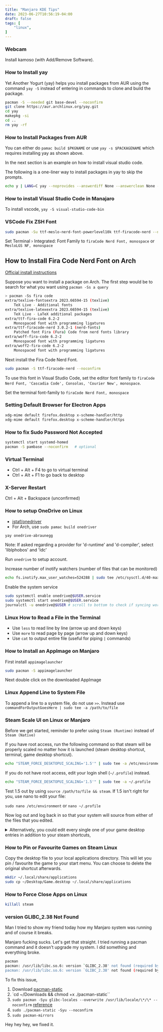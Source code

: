 ```yaml
---
title: "Manjaro KDE Tips"
date: 2023-06-27T10:56:19-04:00
draft: false
tags: [
    "linux",
]
---
```


### Webcam

Install kamoso (with Add/Remove Software).

### How to Install yay

Yet Another Yogurt (yay) helps you install packages from AUR using the command `yay -S` instead of entering in commands to clone and build the package.

```zsh
pacman -S --needed git base-devel --noconfirm
git clone https://aur.archlinux.org/yay.git
cd yay
makepkg -si
cd ..
rm yay -rf
```

### How to Install Packages from AUR

You can either do `pamac build $PKGNAME` or use `yay -s $PACKAGENAME` which requires installing yay as shown above.

In the next section is an example on how to install visual studio code.

The following is a one-liner way to install packages in yay to skip the prompts.

```sh
echo y | LANG=C yay --noprovides --answerdiff None --answerclean None --mflags "--noconfirm" $PACKAGENAME
```

### How to install Visual Studio Code in Manajaro

To install vscode, `yay -S visual-studio-code-bin`

### VSCode Fix ZSH Font

```sh
sudo pacman -Su ttf-meslo-nerd-font-powerlevel10k ttf-firacode-nerd --noconfirm
```

Set Terminal › Integrated: Font Family to `firaCode Nerd Font, monospace` or `MesloLGS NF, monospace`

## How to Install Fira Code Nerd Font on Arch

[Official install instructions](https://github.com/tonsky/FiraCode/wiki/Linux-instructions#installing-with-a-package-manager)

Suppose you want to install a package on Arch. The first step would be to search for what you want using `pacman -Ss a query`

```sh
> pacman -Ss fira code
extra/texlive-fontsextra 2023.66594-15 (texlive)
    TeX Live - Additional fonts
extra/texlive-latexextra 2023.66594-15 (texlive)
    TeX Live - LaTeX additional packages
extra/ttf-fira-code 6.2-2
    Monospaced font with programming ligatures
extra/ttf-firacode-nerd 3.0.2-1 (nerd-fonts)
    Patched font Fira (Fura) Code from nerd fonts library
extra/woff-fira-code 6.2-2
    Monospaced font with programming ligatures
extra/woff2-fira-code 6.2-2
    Monospaced font with programming ligatures
```

Next install the Fira Code Nerd Font.

```sh
sudo pacman -S ttf-firacode-nerd --noconfirm
```

To use this font in Visual Studio Code, set the editor font family to `firaCode Nerd Font, 'Cascadia Code', Consolas, 'Courier New', monospace`.

Set the terminal font-family to `firaCode Nerd Font, monospace`

### Setting Default Browser for Electron Apps

```sh
xdg-mime default firefox.desktop x-scheme-handler/http
xdg-mime default firefox.desktop x-scheme-handler/https
```

### How to fix Sudo Password Not Accepted

```zsh
systemctl start systemd-homed
pacman -S pambase --noconfirm   # optional
```

### Virtual Terminal

- Ctrl + Alt + F4 to go to virtual terminal
- Ctrl + Alt + F1 to go back to desktop

### X-Server Restart

Ctrl + Alt + Backspace (unconfirmed)

### How to setup OneDrive on Linux

- [jstaf/onedriver](https://github.com/jstaf/onedriver)
- For Arch, use `sudo pamac build onedriver`

```sh
yay onedrive-abraunegg
```

Note: If asked regarding a provider for 'd-runtime' and 'd-compiler', select 'liblphobos' and 'ldc'

Run `onedrive` to setup account.

Increase number of inotify watchers (number of files that can be monitored)

```sh
echo fs.inotify.max_user_watches=524288 | sudo tee /etc/sysctl.d/40-max-user-watches.conf && sudo sysctl --system
```

Enable the system service

```sh
sudo systemctl enable onedrive@$USER.service
sudo systemctl start onedrive@$USER.service
journalctl -u onedrive@$USER # scroll to bottom to check if syncing works
```

### Linux How to Read a File in the Terminal

- Use `less` to read line by line (arrow up and down keys)
- Use `more` to read page by page (arrow up and down keys)
- Use `cat` to output entire file (useful for piping `|` commands)

### How to Install an AppImage on Manjaro

First install `appimagelauncher`

```sh
sudo pacman -S appimagelauncher
```

Next double click on the downloaded AppImage

### Linux Append Line to System File

To append a line to a system file, do not use `>>`. Instead use `commandForOutputGoesHere | sudo tee -a /path/to/file`

### Steam Scale UI on Linux or Manjaro

Before we get started, reminder to prefer using `Steam (Runtime)` instead of `Steam (Native)`

If you have root access, run the following command so that steam will be properly scaled
no matter how it is launched (steam desktop shortcut, terminal, game desktop shortcut).

```sh
echo "STEAM_FORCE_DESKTOPUI_SCALING='1.5'" | sudo tee -a /etc/environment
```

If you do not have root access, edit your login shell (`~/.profile`) instead.

```sh
echo "STEAM_FORCE_DESKTOPUI_SCALING='1.5'" | sudo tee -a ~/.profile
```

Test 1.5 out by using `source /path/to/file && steam`. If 1.5 isn't right for you, use nano to edit your file:

 `sudo nano /etc/environment` or `nano ~/.profile`

Now log out and log back in so that your system will source from either of the files that you edited.

<details><summary>Alternatively, you could edit every single one of your game desktop entries in addition to your steam shortcuts,</summary>

To fix scaling, simply run

```sh
sudo nano /usr/share/applications/steam.desktop
```

If you have `gedit`, you can use that instead.

Next scroll to the **first** Exec for the desktop entry, and  add `-forcedesktopscaling=1.5` like below

```desktop
Exec=/usr/bin/steam-runtime -forcedesktopscaling=1.5 %U
```

Save the file and restart steam (the next section has a command for shutting down apps by program name).

You will also have to add this argument to all game shortcuts.

</details>

### How to Pin or Favourite Games on Steam Linux

Copy the desktop file to your local applications directory.
This will let you pin / favourite the game to your start menu.
You can choose to delete the original shortcut afterwards.

```sh
mkdir ~/.local/share/applications
sudo cp ~/Desktop/Game.desktop ~/.local/share/applications
```

### How to Force Close Apps on Linux

```sh
killall steam
```

### version GLIBC_2.38 Not Found

Man I tried to show my friend today how my Manjaro system was running and of course it breaks.

Manjaro fucking sucks. Let's get that straight. I tried running a pacman command and it doesn't upgrade my system. I did something and everything broke.

```sh
pacman
pacman: /usr/lib/libc.so.6: version `GLIBC_2.38' not found (required by pacman)
pacman: /usr/lib/libc.so.6: version `GLIBC_2.38' not found (required by /usr/lib/libalpm.so.13)
```

To fix this issue,

1. Download [pacman-static](https://pkgbuild.com/~morganamilo/pacman-static/x86_64/bin/)
2. `cd ~/Downloads && chmod +x ./pacman-static``
3. `sudo pacman -Syu glibc-locales --overwrite /usr/lib/locale/\*/\* --noconfirm` [reference](https://forum.manjaro.org/t/stable-update-2023-10-09-mesa-grub-glibc-thunderbird-kde-frameworks-renaming/149302/2)
4. `sudo ./pacman-static -Syu --noconfirm`
5. `sudo pacman-mirrors`

Hey hey hey, we fixed it.

